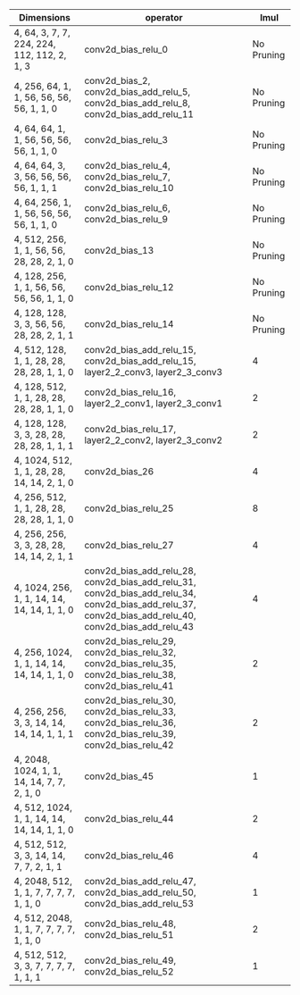 | Dimensions                                  | operator                                                                                                                                             | lmul |
| ------------------------------------------- | ---------------------------------------------------------------------------------------------------------------------------------------------------- | ---- |
| 4, 64, 3, 7, 7, 224, 224, 112, 112, 2, 1, 3 | conv2d_bias_relu_0                                                                                                                                   | No Pruning    |
| 4, 256, 64, 1, 1, 56, 56, 56, 56, 1, 1, 0   | conv2d_bias_2, conv2d_bias_add_relu_5, conv2d_bias_add_relu_8, conv2d_bias_add_relu_11                                                               | No Pruning    |
| 4, 64, 64, 1, 1, 56, 56, 56, 56, 1, 1, 0    | conv2d_bias_relu_3                                                                                                                                   | No Pruning    |
| 4, 64, 64, 3, 3, 56, 56, 56, 56, 1, 1, 1    | conv2d_bias_relu_4, conv2d_bias_relu_7, conv2d_bias_relu_10                                                                                          | No Pruning    |
| 4, 64, 256, 1, 1, 56, 56, 56, 56, 1, 1, 0   | conv2d_bias_relu_6, conv2d_bias_relu_9                                                                                                               | No Pruning    |
| 4, 512, 256, 1, 1, 56, 56, 28, 28, 2, 1, 0  | conv2d_bias_13                                                                                                                                       | No Pruning    |
| 4, 128, 256, 1, 1, 56, 56, 56, 56, 1, 1, 0  | conv2d_bias_relu_12                                                                                                                                  | No Pruning    |
| 4, 128, 128, 3, 3, 56, 56, 28, 28, 2, 1, 1  | conv2d_bias_relu_14                                                                                                                                  | No Pruning    |
| 4, 512, 128, 1, 1, 28, 28, 28, 28, 1, 1, 0  | conv2d_bias_add_relu_15, conv2d_bias_add_relu_15, layer2_2_conv3, layer2_3_conv3                                                                     | 4    |
| 4, 128, 512, 1, 1, 28, 28, 28, 28, 1, 1, 0  | conv2d_bias_relu_16, layer2_2_conv1, layer2_3_conv1                                                                                                  | 2    |
| 4, 128, 128, 3, 3, 28, 28, 28, 28, 1, 1, 1  | conv2d_bias_relu_17, layer2_2_conv2, layer2_3_conv2                                                                                                  | 2    |
| 4, 1024, 512, 1, 1, 28, 28, 14, 14, 2, 1, 0 | conv2d_bias_26                                                                                                                                       | 4    |
| 4, 256, 512, 1, 1, 28, 28, 28, 28, 1, 1, 0  | conv2d_bias_relu_25                                                                                                                                  | 8    |
| 4, 256, 256, 3, 3, 28, 28, 14, 14, 2, 1, 1  | conv2d_bias_relu_27                                                                                                                                  | 4    |
| 4, 1024, 256, 1, 1, 14, 14, 14, 14, 1, 1, 0 | conv2d_bias_add_relu_28, conv2d_bias_add_relu_31, conv2d_bias_add_relu_34, conv2d_bias_add_relu_37, conv2d_bias_add_relu_40, conv2d_bias_add_relu_43 | 4    |
| 4, 256, 1024, 1, 1, 14, 14, 14, 14, 1, 1, 0 | conv2d_bias_relu_29, conv2d_bias_relu_32, conv2d_bias_relu_35, conv2d_bias_relu_38, conv2d_bias_relu_41                                              | 2    |
| 4, 256, 256, 3, 3, 14, 14, 14, 14, 1, 1, 1  | conv2d_bias_relu_30, conv2d_bias_relu_33, conv2d_bias_relu_36, conv2d_bias_relu_39, conv2d_bias_relu_42                                              | 2    |
| 4, 2048, 1024, 1, 1, 14, 14, 7, 7, 2, 1, 0  | conv2d_bias_45                                                                                                                                       | 1    |
| 4, 512, 1024, 1, 1, 14, 14, 14, 14, 1, 1, 0 | conv2d_bias_relu_44                                                                                                                                  | 2    |
| 4, 512, 512, 3, 3, 14, 14, 7, 7, 2, 1, 1    | conv2d_bias_relu_46                                                                                                                                  | 4    |
| 4, 2048, 512, 1, 1, 7, 7, 7, 7, 1, 1, 0     | conv2d_bias_add_relu_47, conv2d_bias_add_relu_50, conv2d_bias_add_relu_53                                                                            | 1    |
| 4, 512, 2048, 1, 1, 7, 7, 7, 7, 1, 1, 0     | conv2d_bias_relu_48, conv2d_bias_relu_51                                                                                                             | 2    |
| 4, 512, 512, 3, 3, 7, 7, 7, 7, 1, 1, 1      | conv2d_bias_relu_49, conv2d_bias_relu_52                                                                                                             | 1    |